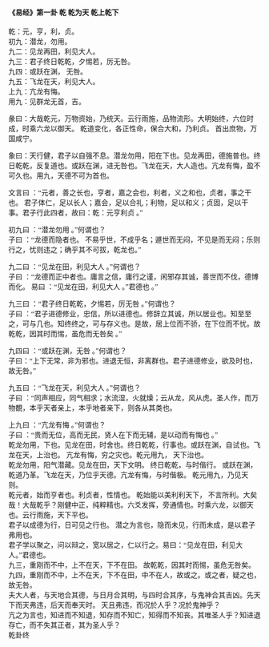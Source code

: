 <font face=微软雅黑>

#### 《易经》第一卦 乾 乾为天 乾上乾下   

乾：元，亨，利，贞。   
初九：潜龙，勿用。   
九二：见龙再田，利见大人。   
九三：君子终日乾乾，夕惕若，厉无咎。   
九四：或跃在渊， 无咎。   
九五：飞龙在天，利见大人。   
上九：亢龙有悔。   
用九：见群龙无首，吉。   
   
彖曰：大哉乾元，万物资始，乃统天。云行雨施，品物流形。大明始终，六位时成，时乘六龙以御天。 乾道变化，各正性命，保合大和，乃利贞。 首出庶物，万国咸宁。   
   
象曰：天行健，君子以自强不息。潜龙勿用，阳在下也。见龙再田，德施普也。终日乾乾，反复道也。或跃在渊，进无咎也。飞龙在天，大人造也。亢龙有悔，盈不可久也。用九，天德不可为首也。   
   
文言曰 ：“元者，善之长也，亨者，嘉之会也，利者，义之和也，贞者，事之干也。 君子体仁，足以长人；嘉会，足以合礼；利物，足以和义；贞固，足以干事。君子行此四者，故曰：乾：元亨利贞 。”   
   
初九曰 ：“潜龙勿用 。”何谓也？   
子曰 ：“龙德而隐者也。 不易乎世，不成乎名；遯世而无闷，不见是而无闷；乐则行之，忧则违之；确乎其不可拔，乾龙也。”   
   
九二曰 ：“见龙在田，利见大人 。”何谓也？   
子曰 ：“龙德而正中者也。庸言之信，庸行之谨，闲邪存其诚，善世而不伐，德博而化。 易曰 ：“见龙在田，利见大人 。”君德也 。”   
   
九三曰 ：“君子终日乾乾，夕惕若，厉无咎 。”何谓也？   
子曰 ：“君子进德修业，忠信，所以进德也。修辞立其诚，所以居业也。知至至之，可与几也。知终终之，可与存义也。是故，居上位而不骄，在下位而不忧。故乾乾，因其时而惕，虽危而无咎矣 。”   
   
九四曰 ：“或跃在渊，无咎 。”何谓也？   
子曰：“上下无常，非为邪也。进退无恒，非离群也。君子进德修业，欲及时也，故无咎。”   
   
九五曰 ：“飞龙在天，利见大人 。”何谓也？   
子曰 ：“同声相应，同气相求；水流湿，火就燥；云从龙，风从虎。圣人作，而万物覩，本乎天者亲上，本乎地者亲下，则各从其类也。   
   
上九曰 ：“亢龙有悔 。”何谓也？   
子曰 ：“贵而无位，高而无民，贤人在下而无辅，是以动而有悔也 。”   
乾龙勿用，下也。见龙在田，时舍也。终日乾乾，行事也。或跃在渊，自试也。飞龙在天，上治也。 亢龙有悔，穷之灾也。乾元用九， 天下治也。   
乾龙勿用，阳气潜藏。见龙在田，天下文明。 终日乾乾，与时偕行。 或跃在渊，乾道乃革。飞龙在天，乃位乎天德。亢龙有悔，与时偕极。 乾元用九，乃见天则。   
乾元者，始而亨者也。利贞者，性情也。 乾始能以美利利天下， 不言所利。大矣哉！大哉乾乎？刚健中正，纯粹精也。六爻发挥，旁通情也。时乘六龙，以御天也。云行雨施，天下平也。   
君子以成德为行，日可见之行也。 潜之为言也，隐而未见，行而未成，是以君子弗用也。   
君子学以聚之，问以辩之，宽以居之，仁以行之。易曰：“见龙在田，利见大人。”君德也。   
九三，重刚而不中，上不在天，下不在田。 故乾乾，因其时而惕，虽危无咎矣。   
九四，重刚而不中，上不在天，下不在田，中不在人，故或之。或之者，疑之也，故无咎。   
夫大人者，与天地合其德，与日月合其明，与四时合其序，与鬼神合其吉凶。先天下而天弗违，后天而奉天时。 天且弗违，而况於人乎？况於鬼神乎？   
亢之为言也，知进而不知退，知存而不知亡，知得而不知丧。其唯圣人乎？知进退存亡，而不失其正者，其为圣人乎？   
乾卦终   

</font>

